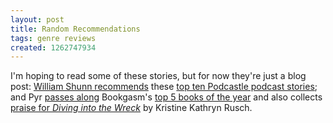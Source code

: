 ```yaml
---
layout: post
title: Random Recommendations
tags: genre reviews
created: 1262747934
---
```

I'm hoping to read some of these stories, but for now they're just a blog post:  [William Shunn recommends](http://twitter.com/shunn/status/7375310044) these [top ten Podcastle podcast stories](http://www.diabolicalplots.com/?p=990); and  Pyr [passes along](http://pyrsf.blogspot.com/2009/12/bookgasm-5-best-sci-fi-books-of-2009.html) Bookgasm's [top 5 books of the year](http://www.bookgasm.com/features/5-best-sci-fi-books-of-2009/) and also collects [praise for *Diving into the Wreck*](http://pyrsf.blogspot.com/2009/12/diving-into-wreck-like-watching-science.html) by Kristine Kathryn Rusch.
